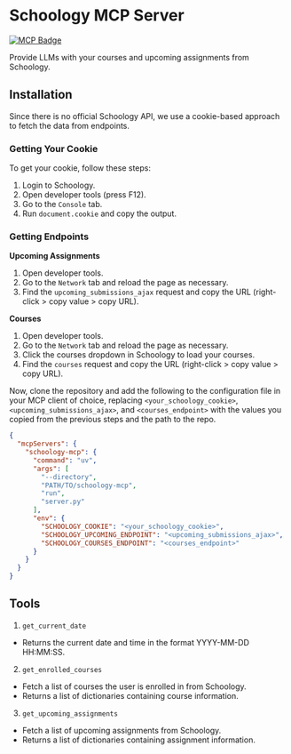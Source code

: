 # Schoology MCP Server
[![MCP Badge](https://lobehub.com/badge/mcp/coimf-schoology-mcp?style=flat)](https://lobehub.com/mcp/coimf-schoology-mcp)

Provide LLMs with your courses and upcoming assignments from Schoology.

## Installation

Since there is no official Schoology API, we use a cookie-based approach to fetch the data from endpoints.

### Getting Your Cookie

To get your cookie, follow these steps:

1. Login to Schoology.
2. Open developer tools (press F12).
3. Go to the `Console` tab.
4. Run `document.cookie` and copy the output.

### Getting Endpoints

**Upcoming Assignments**
1. Open developer tools.
2. Go to the `Network` tab and reload the page as necessary.
3. Find the `upcoming_submissions_ajax` request and copy the URL (right-click > copy value > copy URL).

**Courses**
1. Open developer tools.
2. Go to the `Network` tab and reload the page as necessary.
3. Click the courses dropdown in Schoology to load your courses.
3. Find the `courses` request and copy the URL (right-click > copy value > copy URL).

Now, clone the repository and add the following to the configuration file in your MCP client of choice, replacing `<your_schoology_cookie>`, `<upcoming_submissions_ajax>`, and `<courses_endpoint>` with the values you copied from the previous steps and the path to the repo.
```json
{
  "mcpServers": {
    "schoology-mcp": {
      "command": "uv",
      "args": [
        "--directory",
        "PATH/TO/schoology-mcp",
        "run",
        "server.py"
      ],
      "env": {
        "SCHOOLOGY_COOKIE": "<your_schoology_cookie>",
        "SCHOOLOGY_UPCOMING_ENDPOINT": "<upcoming_submissions_ajax>",
        "SCHOOLOGY_COURSES_ENDPOINT": "<courses_endpoint>"
      }
    }
  }
}
```

## Tools

1. `get_current_date`
- Returns the current date and time in the format YYYY-MM-DD HH:MM:SS.

2. `get_enrolled_courses`
- Fetch a list of courses the user is enrolled in from Schoology.
- Returns a list of dictionaries containing course information.

3. `get_upcoming_assignments`
- Fetch a list of upcoming assignments from Schoology.
- Returns a list of dictionaries containing assignment information.
